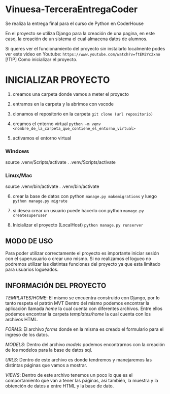 # Vinuesa-TerceraEntregaCoder
Se realiza la entrega final para el curso de Python en CoderHouse

En el proyecto se utiliza Django para la creación de una pagina, en este caso, la creación de un sistema el cual almacena datos de alumnos.

Si queres ver el funcionamiento del proyecto sin instalarlo localmente podes ver este video en Youtube:
            `https://www.youtube.com/watch?v=ftEM2Yc2xno`
[!TIP]
Como inicializar el proyecto.

# INICIALIZAR PROYECTO

1. creamos una carpeta donde vamos a meter el proyecto

2. entramos en la carpeta y la abrimos con vscode

3. clonamos el repositorio en la carpeta `git clone (url repositorio)`

4. creamos el entorno virtual `python -m venv <nombre_de_la_carpeta_que_contiene_el_entorno_virtual>` 

5. activamos el entorno virtual 

### Windows
source .venv/Scripts/activate
. .venv/Scripts/activate

### Linux/Mac
source .venv/bin/activate
. .venv/bin/activate

6. crear la base de datos con python `manage.py makemigrations` y luego `python manage.py migrate`

7. si desea crear un usuario puede hacerlo con python `manage.py createsuperuser`

8. Inicializar el proyecto (LocalHost) `python manage.py runserver`

## MODO DE USO

Para poder utilizar correctamente el proyecto es importante iniciar sesión con el superusuario o crear uno mismo. Si no realizamos el logueo no podremos utilizar las distintas funciones del proyecto ya que esta limitado para usuarios logueados.

## INFORMACIÓN DEL PROYECTO
$TEMPLATES/HOME$: El mismo se encuentra construido con Django, por lo tanto respeta el patrón MVT
Dentro del mismo podemos encontrar la aplicación llamada *home* la cual cuenta con diferentes archivos. Entre ellos podemos encontrar la carpeta *templates/home* la cual cuenta con los archivos HTML.

$FORMS$:  El archivo *forms* donde en la misma es creado el formulario para el ingreso de los datos.

$MODELS$: Dentro del archivo *models* podemos encontrarnos con la creación de los modelos para la base de datos sql.

$URLS$: Dentro de este archivo es donde tendremos y manejaremos las distintas páginas que vamos a mostrar.

$VIEWS$: Dentro de este archivo tenemos un poco lo que es el comportamiento que van a tener las páginas, asi también, la muestra y la obtención de datos a entre HTML y la base de dato.


